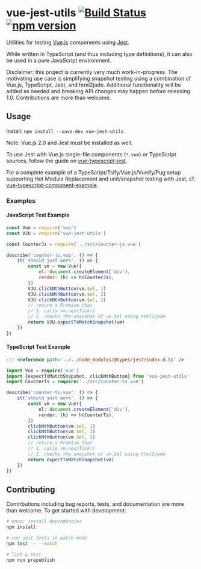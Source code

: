 # vue-jest-utils [![Build Status](https://travis-ci.org/locoslab/vue-jest-utils.svg?branch=master)](https://travis-ci.org/locoslab/vue-jest-utils) [![npm version](https://badge.fury.io/js/vue-jest-utils.svg)](https://badge.fury.io/js/vue-jest-utils)
Utilities for testing [Vue.js](http://vuejs.org/) components using [Jest](https://facebook.github.io/jest/).

While written in TypeScript (and thus including type definitions), it can also be used in a pure JavaScript environment.

Disclaimer: this project is currently very much work-in-progress. The motivating use case is simplifying snapshot testing using a combination of Vue.js, TypeScript, Jest, and html2jade. Additional functionality will be added as needed and breaking API changes may happen before releasing 1.0. Contributions are more than welcome.

## Usage
Install: `npm install --save-dev vue-jest-utils`

Note: Vue.js 2.0 and Jest must be installed as well.

To use Jest with Vue.js single-file components (`*.vue`) or TypeScript sources, follow the guide on [vue-typescript-jest](https://github.com/locoslab/vue-typescript-jest).

For a complete example of a TypeScript/Tsify/Vue.js/Vueify/Pug setup supporting Hot Module Replacement and unit/snapshot testing with Jest, cf.  [vue-typescript-component-example](https://github.com/locoslab/vue-typescript-component-example).


### Examples

#### JavaScript Test Example
```javascript
const Vue = require('vue')
const VJU = require('vue-jest-utils')

const CounterJs = require('../src/counter-js.vue')

describe('counter-js.vue', () => {
	it('should just work', () => {
		const vm = new Vue({
			el: document.createElement('div'),
			render: (h) => h(CounterJs),
		})
		VJU.clickNthButton(vm.$el, 1)
		VJU.clickNthButton(vm.$el, 3)
		VJU.clickNthButton(vm.$el, 2)
		// return a Promise that
		// 1. calls vm.nextTick()
		// 2. checks the snapshot of vm.$el using html2jade
		return VJU.expectToMatchSnapshot(vm)
	})
})
```

#### TypeScript Test Example
```typescript
/// <reference path='../../node_modules/@types/jest/index.d.ts' />

import Vue = require('vue')
import {expectToMatchSnapshot, clickNthButton} from 'vue-jest-utils'
import CounterTs = require('../src/counter-ts.vue')

describe('counter-ts.vue', () => {
	it('should just work', () => {
		const vm = new Vue({
			el: document.createElement('div'),
			render: (h) => h(CounterTs),
		})
		clickNthButton(vm.$el, 1)
		clickNthButton(vm.$el, 3)
		clickNthButton(vm.$el, 2)
		// return a Promise that
		// 1. calls vm.nextTick()
		// 2. checks the snapshot of vm.$el using html2jade
		return expectToMatchSnapshot(vm)
	})
})
```

## Contributing
Contributions including bug reports, tests, and documentation are more than welcome. To get started with development:
``` bash
# once: install dependencies
npm install

# run unit tests in watch mode
npm test -- --watch

# lint & test
npm run prepublish